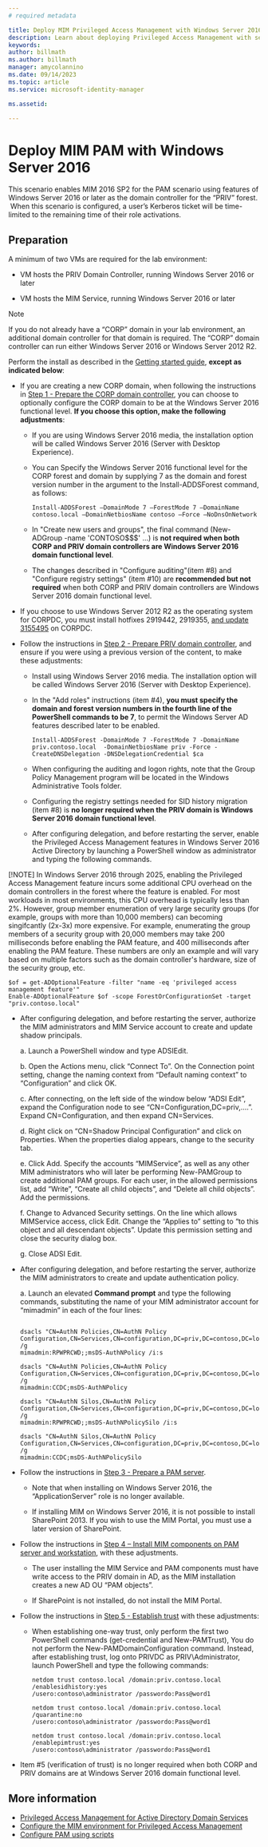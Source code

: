 ```yaml
---
# required metadata

title: Deploy MIM Privileged Access Management with Windows Server 2016 | Microsoft Docs
description: Learn about deploying Privileged Access Management with server 2016
keywords:
author: billmath
ms.author: billmath
manager: amycolannino
ms.date: 09/14/2023
ms.topic: article
ms.service: microsoft-identity-manager

ms.assetid:

---
```




# Deploy MIM PAM with Windows Server 2016


This scenario enables MIM 2016 SP2 for the PAM scenario using features of Windows Server 2016 or later as the domain controller for the “PRIV” forest.  When this scenario is configured, a user’s Kerberos ticket will be time-limited to the remaining time of their role activations.


## Preparation

A minimum of two VMs are required for the lab environment:

-   VM hosts the PRIV Domain Controller, running Windows Server 2016 or later

-   VM hosts the MIM Service, running Windows Server 2016 or later

> [!NOTE]
> If you do not already have a “CORP” domain in your lab environment, an additional domain controller for that domain is required. The “CORP” domain controller can run either Windows Server 2016 or Windows Server 2012 R2.


Perform the install as described in the [Getting started guide](privileged-identity-management-for-active-directory-domain-services.md), **except as indicated below**:

- If you are creating a new CORP domain, when following the instructions in [Step 1 - Prepare the CORP domain controller](step-1-prepare-corp-domain.md), you can choose to optionally configure the CORP domain to be at the Windows Server 2016 functional level. **If you choose this option, make the following adjustments**:

  - If you are using Windows Server 2016 media, the installation option will be called Windows Server 2016 (Server with Desktop Experience).

  - You can Specify the Windows Server 2016 functional level for the CORP forest and domain by supplying 7 as the domain and forest version number in the argument to the Install-ADDSForest command, as follows:
    ```
    Install-ADDSForest –DomainMode 7 –ForestMode 7 –DomainName contoso.local –DomainNetbiosName contoso –Force –NoDnsOnNetwork
    ```
  - In "Create new users and groups", the final command (New-ADGroup -name 'CONTOSO\$\$\$' …) is **not required when both CORP and PRIV domain controllers are Windows Server 2016 domain functional level**.

  - The changes described in "Configure auditing"(item #8) and "Configure registry settings" (item #10) are **recommended but not required** when both CORP and PRIV domain controllers are Windows Server 2016 domain functional level.

- If you choose to use Windows Server 2012 R2 as the operating system for CORPDC, you must install hotfixes 2919442, 2919355, [and update 3155495](https://support.microsoft.com/kb/3156418) on CORPDC.

- Follow the instructions in [Step 2 - Prepare PRIV domain controller](step-2-prepare-priv-domain-controller.md), and ensure if you were using a previous version of the content, to make these adjustments:

  -   Install using Windows Server 2016 media. The installation option will be called Windows Server 2016 (Server with Desktop Experience).

  -   In the "Add roles" instructions (item #4), **you must specify the domain and forest version numbers in the fourth line of the PowerShell commands to be 7**, to permit the Windows Server AD features described later to be enabled.

      ```
      Install-ADDSForest -DomainMode 7 -ForestMode 7 -DomainName priv.contoso.local  -DomainNetbiosName priv -Force -CreateDNSDelegation -DNSDelegationCredential $ca
      ```  

  -   When configuring the auditing and logon rights, note that the Group Policy Management program will be located in the Windows Administrative Tools folder.

  -   Configuring the registry settings needed for SID history migration (item #8) is **no longer required when the PRIV domain is Windows Server 2016 domain functional level**.


  -   After configuring delegation, and before restarting the server, enable the Privileged Access Management features in Windows Server 2016 Active Directory by launching a PowerShell window as administrator and typing the following commands.


[!NOTE]
In Windows Server 2016 through 2025, enabling the Privileged Access Management feature incurs some additional CPU overhead on the domain controllers in the forest where the feature is enabled. For most workloads in most environments, this CPU overhead is typically less than 2%. However, group member enumeration of very large security groups (for example, groups with more than 10,000 members) can becoming singifcantly (2x-3x) more expensive. For example, enumerating the group members of a security group with 20,000 members may take 200 milliseconds before enabling the PAM feature, and 400 milliseconds after enabling the PAM feature. These numbers are only an example and will vary based on multiple factors such as the domain controller's hardware, size of the security group, etc.



  ```
  $of = get-ADOptionalFeature -filter "name -eq 'privileged access management feature'"
  Enable-ADOptionalFeature $of -scope ForestOrConfigurationSet -target "priv.contoso.local"
  ```

  - After configuring delegation, and before restarting the server, authorize the MIM administrators and MIM Service account to create and update shadow principals.

    a. Launch a PowerShell window and type ADSIEdit.

    b. Open the Actions menu, click “Connect To”. On the Connection point setting, change the naming context from “Default naming context” to “Configuration” and click OK.

    c. After connecting, on the left side of the window below “ADSI Edit”, expand the Configuration node to see “CN=Configuration,DC=priv,....”. Expand CN=Configuration, and then expand CN=Services.

    d. Right click on “CN=Shadow Principal Configuration” and click on Properties. When the properties dialog appears, change to the security tab.

    e. Click Add. Specify the accounts “MIMService”, as well as any other MIM administrators who will later be performing New-PAMGroup to create additional PAM groups. For each user, in the allowed permissions list, add “Write”, “Create all child objects”, and “Delete all child objects”. Add the permissions.

    f. Change to Advanced Security settings. On the line which allows MIMService access, click Edit. Change the “Applies to” setting to “to this object and all descendant objects”. Update this permission setting and close the security dialog box.

    g. Close ADSI Edit.

  - After configuring delegation, and before restarting the server, authorize the MIM administrators to create and update authentication policy.

    a.  Launch an elevated **Command prompt** and type the following commands, substituting the name of your MIM administrator account for “mimadmin” in each of the four lines:
    ```

    dsacls "CN=AuthN Policies,CN=AuthN Policy
    Configuration,CN=Services,CN=configuration,DC=priv,DC=contoso,DC=local" /g
    mimadmin:RPWPRCWD;;msDS-AuthNPolicy /i:s

    dsacls "CN=AuthN Policies,CN=AuthN Policy
    Configuration,CN=Services,CN=configuration,DC=priv,DC=contoso,DC=local" /g
    mimadmin:CCDC;msDS-AuthNPolicy

    dsacls "CN=AuthN Silos,CN=AuthN Policy
    Configuration,CN=Services,CN=configuration,DC=priv,DC=contoso,DC=local" /g
    mimadmin:RPWPRCWD;;msDS-AuthNPolicySilo /i:s

    dsacls "CN=AuthN Silos,CN=AuthN Policy
    Configuration,CN=Services,CN=configuration,DC=priv,DC=contoso,DC=local" /g
    mimadmin:CCDC;msDS-AuthNPolicySilo

    ```


- Follow the instructions in [Step 3 - Prepare a PAM server](step-3-prepare-pam-server.md).

  -   Note that when installing on Windows Server 2016, the “ApplicationServer” role is no longer available.

  -   If installing MIM on Windows Server 2016, it is not possible to install SharePoint 2013.  If you wish to use the MIM Portal, you must use a later version of SharePoint.

- Follow the instructions in [Step 4 – Install MIM components on PAM server and workstation](step-4-install-mim-components-on-pam-server.md), with these adjustments.

  -   The user installing the MIM Service and PAM components must have write access to the PRIV domain in AD, as the MIM installation creates a new AD OU “PAM objects”.

  -   If SharePoint is not installed, do not install the MIM Portal.

- Follow the instructions in [Step 5 - Establish trust](step-5-establish-trust-between-priv-corp-forests.md) with these adjustments:

  - When establishing one-way trust, only perform the first two PowerShell commands (get-credential and New-PAMTrust), You do not perform the New-PAMDomainConfiguration command. Instead, after establishing trust, log onto PRIVDC as PRIV\\Administrator, launch PowerShell and type the following commands:
    ```
    netdom trust contoso.local /domain:priv.contoso.local /enablesidhistory:yes
    /usero:contoso\administrator /passwordo:Pass@word1

    netdom trust contoso.local /domain:priv.contoso.local /quarantine:no
    /usero:contoso\administrator /passwordo:Pass@word1  

    netdom trust contoso.local /domain:priv.contoso.local /enablepimtrust:yes
    /usero:contoso\administrator /passwordo:Pass@word1
    ```

- Item #5 (verification of trust) is no longer required when both CORP and PRIV domains are at Windows Server 2016 domain functional level.

## More information

- [Privileged Access Management for Active Directory Domain Services](privileged-identity-management-for-active-directory-domain-services.md)
- [Configure the MIM environment for Privileged Access Management](configuring-mim-environment-for-pam.md)
- [Configure PAM using scripts](sp1-pam-configure-using-scripts.md)
